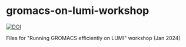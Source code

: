 # gromacs-on-lumi-workshop

[![DOI](https://zenodo.org/badge/DOI/10.5281/zenodo.10610643.svg)](https://doi.org/10.5281/zenodo.10610643)

Files for "Running GROMACS efficiently on LUMI" workshop (Jan 2024)
